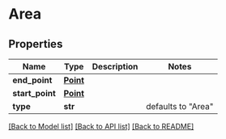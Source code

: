 # Area

## Properties
Name | Type | Description | Notes
------------ | ------------- | ------------- | -------------
**end_point** | [**Point**](Point.md) |  | 
**start_point** | [**Point**](Point.md) |  | 
**type** | **str** |  | defaults to "Area"

[[Back to Model list]](../README.md#documentation-for-models) [[Back to API list]](../README.md#documentation-for-api-endpoints) [[Back to README]](../README.md)


